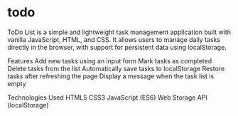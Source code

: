 # todo

ToDo List is a simple and lightweight task management application built with vanilla JavaScript, HTML, and CSS. It allows users to manage daily tasks directly in the browser, with support for persistent data using localStorage.

Features Add new tasks using an input form Mark tasks as completed Delete tasks from the list Automatically save tasks to localStorage Restore tasks after refreshing the page Display a message when the task list is empty

Technologies Used HTML5 CSS3 JavaScript (ES6) Web Storage API (localStorage)
